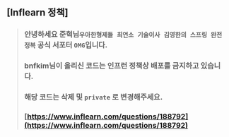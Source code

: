 

## [Inflearn 정책]
> ### 안녕하세요 준혁님`우아한형제들 최연소 기술이사 김영한의 스프링 완전 정복` 공식 서포터 `OMG`입니다. <br>
> ### bnfkim님이 올리신 코드는 인프런 정책상 배포를 금지하고 있습니다. 
> ### 해당 코드는 삭제 및 `private` 로 변경해주세요.
> ### [https://www.inflearn.com/questions/188792](https://www.inflearn.com/questions/188792)
